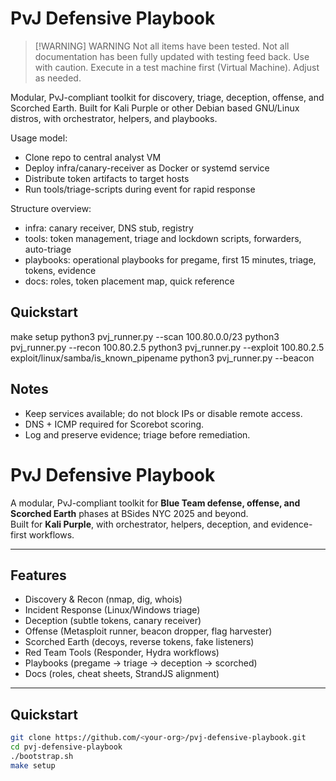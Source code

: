 # PvJ Defensive Playbook
> [!WARNING] WARNING
> Not all items have been tested. Not all documentation has been fully updated with testing feed back. Use with caution. 
> Execute in a test machine first (Virtual Machine). Adjust as needed.
> 
Modular, PvJ-compliant toolkit for discovery, triage, deception, offense, and Scorched Earth. Built for Kali Purple or other Debian based GNU/Linux distros, with orchestrator, helpers, and playbooks.

Usage model:
- Clone repo to central analyst VM
- Deploy infra/canary-receiver as Docker or systemd service
- Distribute token artifacts to target hosts
- Run tools/triage-scripts during event for rapid response

Structure overview:
- infra: canary receiver, DNS stub, registry
- tools: token management, triage and lockdown scripts, forwarders, auto-triage
- playbooks: operational playbooks for pregame, first 15 minutes, triage, tokens, evidence
- docs: roles, token placement map, quick reference

## Quickstart
make setup
python3 pvj_runner.py --scan 100.80.0.0/23
python3 pvj_runner.py --recon 100.80.2.5
python3 pvj_runner.py --exploit 100.80.2.5 exploit/linux/samba/is_known_pipename
python3 pvj_runner.py --beacon

## Notes
- Keep services available; do not block IPs or disable remote access.
- DNS + ICMP required for Scorebot scoring.
- Log and preserve evidence; triage before remediation.

# PvJ Defensive Playbook 

A modular, PvJ-compliant toolkit for **Blue Team defense, offense, and Scorched Earth** phases at BSides NYC 2025 and beyond.  
Built for **Kali Purple**, with orchestrator, helpers, deception, and evidence-first workflows.

---

## Features
-  Discovery & Recon (nmap, dig, whois)
-  Incident Response (Linux/Windows triage)
-  Deception (subtle tokens, canary receiver)
-  Offense (Metasploit runner, beacon dropper, flag harvester)
-  Scorched Earth (decoys, reverse tokens, fake listeners)
-  Red Team Tools (Responder, Hydra workflows)
-  Playbooks (pregame → triage → deception → scorched)
-  Docs (roles, cheat sheets, StrandJS alignment)

---

## Quickstart
```bash
git clone https://github.com/<your-org>/pvj-defensive-playbook.git
cd pvj-defensive-playbook
./bootstrap.sh
make setup
